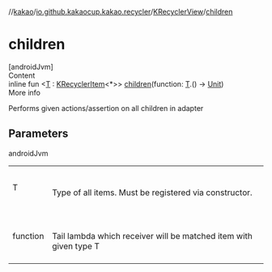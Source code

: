 //[kakao](../../../index.md)/[io.github.kakaocup.kakao.recycler](../index.md)/[KRecyclerView](index.md)/[children](children.md)



# children  
[androidJvm]  
Content  
inline fun <[T](children.md) : [KRecyclerItem](../-k-recycler-item/index.md)<*>> [children](children.md)(function: [T](children.md).() -> [Unit](https://kotlinlang.org/api/latest/jvm/stdlib/kotlin/-unit/index.html))  
More info  


Performs given actions/assertion on all children in adapter



## Parameters  
  
androidJvm  
  
| | |
|---|---|
| <a name="io.github.kakaocup.kakao.recycler/KRecyclerView/children/#kotlin.Function1[TypeParam(bounds=[io.github.kakaocup.kakao.recycler.KRecyclerItem[*]]),kotlin.Unit]/PointingToDeclaration/"></a>T| <a name="io.github.kakaocup.kakao.recycler/KRecyclerView/children/#kotlin.Function1[TypeParam(bounds=[io.github.kakaocup.kakao.recycler.KRecyclerItem[*]]),kotlin.Unit]/PointingToDeclaration/"></a><br><br>Type of all items. Must be registered via constructor.<br><br>|
| <a name="io.github.kakaocup.kakao.recycler/KRecyclerView/children/#kotlin.Function1[TypeParam(bounds=[io.github.kakaocup.kakao.recycler.KRecyclerItem[*]]),kotlin.Unit]/PointingToDeclaration/"></a>function| <a name="io.github.kakaocup.kakao.recycler/KRecyclerView/children/#kotlin.Function1[TypeParam(bounds=[io.github.kakaocup.kakao.recycler.KRecyclerItem[*]]),kotlin.Unit]/PointingToDeclaration/"></a><br><br>Tail lambda which receiver will be matched item with given type T<br><br>|
  
  



